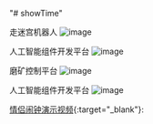"# showTime" 

走迷宫机器人
![image](https://github.com/zhimin115200/showTime/showPics/.BMP)

人工智能组件开发平台
![image](https://github.com/zhimin115200/showTime/showPics/.BMP)

磨矿控制平台
![image](https://github.com/zhimin115200/showTime/showPics/.BMP)

人工智能组件开发平台
![image](https://github.com/zhimin115200/showTime/showPics/.BMP)

[情侣闹钟演示视频](http://pan.baidu.com/s/1mhYmxHA){:target="_blank"}:
